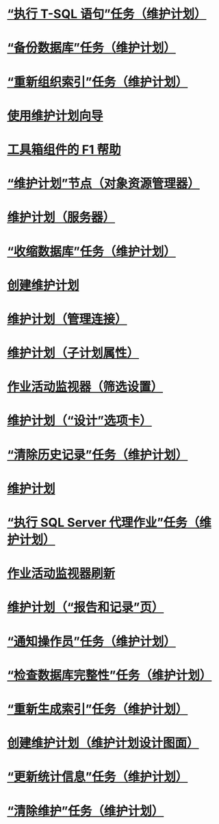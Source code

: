 # [“执行 T-SQL 语句”任务（维护计划）](execute-t-sql-statement-task-maintenance-plan.md)
# [“备份数据库”任务（维护计划）](back-up-database-task-maintenance-plan.md)
# [“重新组织索引”任务（维护计划）](reorganize-index-task-maintenance-plan.md)
# [使用维护计划向导](use-the-maintenance-plan-wizard.md)
# [工具箱组件的 F1 帮助](toolbox-component-f1-help.md)
# [“维护计划”节点（对象资源管理器）](maintenance-plans-node-object-explorer.md)
# [维护计划（服务器）](maintenance-plan-servers.md)
# [“收缩数据库”任务（维护计划）](shrink-database-task-maintenance-plan.md)
# [创建维护计划](create-a-maintenance-plan.md)
# [维护计划（管理连接）](maintenance-plan-manage-connections.md)
# [维护计划（子计划属性）](maintenance-plan-subplan-properties.md)
# [作业活动监视器（筛选设置）](job-activity-monitor-filter-settings.md)
# [维护计划（“设计”选项卡）](maintenance-plan-design-tab.md)
# [“清除历史记录”任务（维护计划）](history-cleanup-task-maintenance-plan.md)
# [维护计划](maintenance-plans.md)
# [“执行 SQL Server 代理作业”任务（维护计划）](execute-sql-server-agent-job-task-maintenance-plan.md)
# [作业活动监视器刷新](job-activity-monitor-refresh.md)
# [维护计划（“报告和记录”页）](maintenance-plan-reporting-and-logging-page.md)
# [“通知操作员”任务（维护计划）](notify-operator-task-maintenance-plan.md)
# [“检查数据库完整性”任务（维护计划）](check-database-integrity-task-maintenance-plan.md)
# [“重新生成索引”任务（维护计划）](rebuild-index-task-maintenance-plan.md)
# [创建维护计划（维护计划设计图面）](create-a-maintenance-plan-maintenance-plan-design-surface.md)
# [“更新统计信息”任务（维护计划）](update-statistics-task-maintenance-plan.md)
# [“清除维护”任务（维护计划）](maintenance-cleanup-task-maintenance-plan.md)
